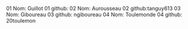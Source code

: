 01 Nom: Guillot
01 github:
02 Nom: Aurousseau
02 github:tanguy613
03 Nom: Giboureau
03 github: ngiboureau
04 Nom: Toulemonde
04 github: 20toulemon
